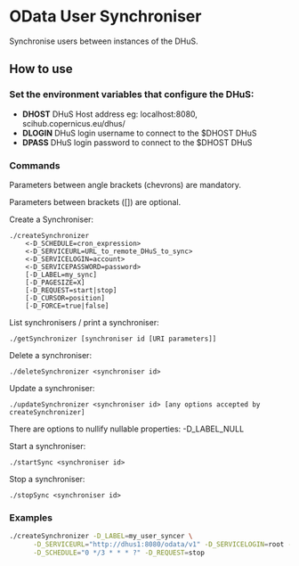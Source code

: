 # OData User Synchroniser
Synchronise users between instances of the DHuS.

## How to use

### Set the environment variables that configure the DHuS:

+ **DHOST** DHuS Host address eg: localhost:8080, scihub.copernicus.eu/dhus/
+ **DLOGIN** DHuS login username to connect to the $DHOST DHuS
+ **DPASS** DHuS login password to connect to the $DHOST DHuS

### Commands

Parameters between angle brackets (chevrons) are mandatory.

Parameters between brackets ([]) are optional.

Create a Synchroniser:  
```
./createSynchronizer
    <-D_SCHEDULE=cron_expression>
    <-D_SERVICEURL=URL_to_remote_DHuS_to_sync>
    <-D_SERVICELOGIN=account>
    <-D_SERVICEPASSWORD=password>
    [-D_LABEL=my_sync]
    [-D_PAGESIZE=X]
    [-D_REQUEST=start|stop]
    [-D_CURSOR=position]
    [-D_FORCE=true|false]
```

List synchronisers / print a synchroniser:
```
./getSynchronizer [synchroniser id [URI parameters]]
```

Delete a synchroniser:
```
./deleteSynchronizer <synchroniser id>
```

Update a synchroniser:
```
./updateSynchronizer <synchroniser id> [any options accepted by createSynchronizer]
```

There are options to nullify nullable properties: -D_LABEL_NULL

Start a synchroniser:
```
./startSync <synchroniser id>
```

Stop a synchroniser:
```
./stopSync <synchroniser id>
```

### Examples

```bash
./createSynchronizer -D_LABEL=my_user_syncer \
      -D_SERVICEURL="http://dhus1:8080/odata/v1" -D_SERVICELOGIN=root -D_SERVICEPASSWORD=rootpassword \
      -D_SCHEDULE="0 */3 * * * ?" -D_REQUEST=stop
```
